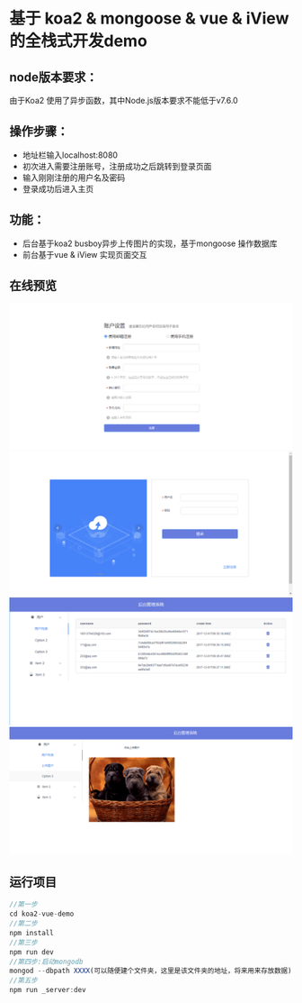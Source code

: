 # 基于 koa2 & mongoose & vue & iView 的全栈式开发demo

## node版本要求：
由于Koa2 使用了异步函数，其中Node.js版本要求不能低于v7.6.0

## 操作步骤：
* 地址栏输入localhost:8080
* 初次进入需要注册账号，注册成功之后跳转到登录页面
* 输入刚刚注册的用户名及密码
* 登录成功后进入主页

## 功能：
* 后台基于koa2  busboy异步上传图片的实现，基于mongoose 操作数据库
* 前台基于vue & iView 实现页面交互

## 在线预览
![image](images/register.png)
![image](images/login.png)
![image](images/user.png)
![image](images/upload.png)

## 运行项目
```javascript
//第一步
cd koa2-vue-demo
//第二步
npm install
//第三步
npm run dev
//第四步:启动mongodb
mongod --dbpath XXXX(可以随便建个文件夹，这里是该文件夹的地址，将来用来存放数据)
//第五步
npm run _server:dev
```
